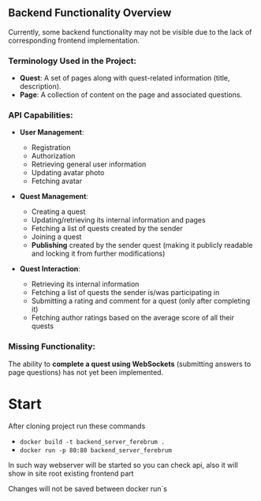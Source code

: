 ## Backend Functionality Overview

Currently, some backend functionality may not be visible due to the lack of corresponding frontend implementation.

### Terminology Used in the Project:

- **Quest**: A set of pages along with quest-related information (title, description).
- **Page**: A collection of content on the page and associated questions.

### API Capabilities:

- **User Management**:
    - Registration
    - Authorization
    - Retrieving general user information
    - Updating avatar photo
    - Fetching avatar

- **Quest Management**:
    - Creating a quest
    - Updating/retrieving its internal information and pages
    - Fetching a list of quests created by the sender
    - Joining a quest
    - **Publishing** created by the sender quest (making it publicly readable and locking it from further modifications)

- **Quest Interaction**:
    - Retrieving its internal information
    - Fetching a list of quests the sender is/was participating in
    - Submitting a rating and comment for a quest (only after completing it)
    - Fetching author ratings based on the average score of all their quests

### Missing Functionality:

The ability to **complete a quest using WebSockets** (submitting answers to page questions) has not yet been
implemented.

# Start

After cloning project run these commands

- ``docker build -t backend_server_ferebrum .``
- ``docker run -p 80:80 backend_server_ferebrum``

In such way webserver will be started so you can check api, also it will show in site root existing frontend part

Changes will not be saved between docker run`s